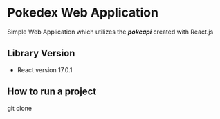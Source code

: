 # Pokedex Web Application
Simple Web Application which utilizes the ***pokeapi*** created with React.js

## Library Version
* React version 17.0.1

## How to run a project 
git clone 
